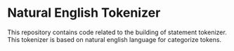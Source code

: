 # Natural English Tokenizer

This repository contains code related to the building of statement tokenizer.
This tokenizer is based on natural english language for categorize tokens.